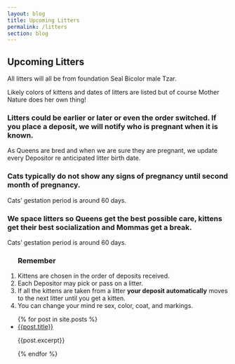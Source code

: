 ```yaml
---
layout: blog
title: Upcoming Litters
permalink: /litters
section: blog
---
```


<section>
<div class="container-text">
<h1 class="header-2">Upcoming Litters</h1>
<p>All litters will all be from foundation Seal Bicolor male Tzar.</p>
<p>Likely colors of kittens and dates of litters are listed but of course
Mother Nature does her own thing!</p>
<h3>Litters could be earlier or later or even the order switched. If
you place a deposit, we will notify who is pregnant when it is
known.</h3>
          <p>
           As Queens are bred and when we are sure they are pregnant, we
update every Depositor re anticipated litter birth date.
          </p>
<h3>Cats typically do not show any signs of pregnancy until second
month of pregnancy.</h3>
          <p>
           Cats’ gestation period is around 60 days.
          </p>
<h3>We space litters so Queens get the best possible care, kittens
get their best socialization and Mommas get a break.</h3>
          <p>
           Cats’ gestation period is around 60 days.
          </p>
            <ol>
            <h3 class="underline">Remember</h3>
            <li>
             Kittens are chosen in the order of deposits received.
            </li>
            <li>
              Each Depositor may pick or pass on a litter.
            </li>
            <li>
            If all the kittens are taken from a litter <strong>your deposit automatically</strong> moves to
the next litter <span class="underline">until you get a kitten.</span>
            </li>
            <li>
              You can change your mind re sex, color, coat, and markings.
            </li>
          </ol>
          <ul>
  {% for post in site.posts %}
    <li>
      <a href="{{site.baseurl}}{{post.url}}">{{post.title}}</a>
      <p>{{post.excerpt}}</p>
    </li>
  {% endfor %}
</ul>
</div>

</section>
